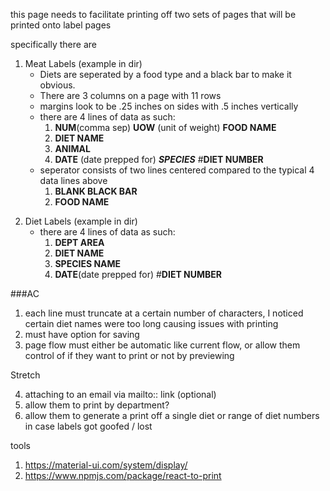 this page needs to facilitate printing off two sets of pages that will be printed onto label pages

specifically there are

1. Meat Labels (example in dir)
   - Diets are seperated by a food type and a black bar to make it obvious.
   - There are 3 columns on a page with 11 rows
   - margins look to be .25 inches on sides with .5 inches vertically
   - there are 4 lines of data as such:
     1. **NUM**(comma sep) **UOW** (unit of weight) **FOOD NAME**
     2. **DIET NAME**
     3. **ANIMAL**
     4. **DATE** (date prepped for) **_SPECIES_** #**DIET NUMBER**
   - seperator consists of two lines centered compared to the typical 4 data lines above
     1. **BLANK BLACK BAR**
     2. **FOOD NAME**

2) Diet Labels (example in dir)
   - there are 4 lines of data as such:
     1. **DEPT AREA**
     2. **DIET NAME**
     3. **SPECIES NAME**
     4. **DATE**(date prepped for) #**DIET NUMBER**

###AC

1. each line must truncate at a certain number of characters, I noticed certain diet names were too long causing issues with printing
2. must have option for saving
3. page flow must either be automatic like current flow, or allow them control of if they want to print or not by previewing

Stretch

4. attaching to an email via mailto:: link (optional)
5. allow them to print by department?
6. allow them to generate a print off a single diet or range of diet numbers in case labels got goofed / lost

tools

1. https://material-ui.com/system/display/
2. https://www.npmjs.com/package/react-to-print
